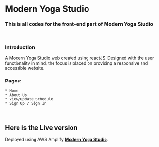 # Modern Yoga Studio

### This is all codes for the front-end part of Modern Yoga Studio
<br> 

### Introduction
A Modern Yoga Studio web created using reactJS. Designed with the user functionality in mind, the focus is placed on providing a responsive and accessible website.
<br>

### Pages: 
    * Home 
    * About Us
    * View/Update Schedule 
    * Sign Up / Sign In
<br>

## Here is the Live version 
Deployed using AWS Amplify **[Modern Yoga Studio](https://onlytrying.d2g28lr8kuw9bw.amplifyapp.com/)**.<br>